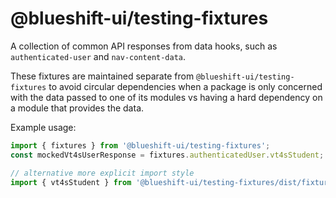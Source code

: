 # @blueshift-ui/testing-fixtures

A collection of common API responses from data hooks, such as `authenticated-user` and `nav-content-data`.

These fixtures are maintained separate from `@blueshift-ui/testing-fixtures` to avoid circular dependencies when a package is only concerned with the data passed to one of its modules vs having a hard dependency on a module that provides the data.

Example usage:
```ts
import { fixtures } from '@blueshift-ui/testing-fixtures';
const mockedVt4sUserResponse = fixtures.authenticatedUser.vt4sStudent;

// alternative more explicit import style
import { vt4sStudent } from '@blueshift-ui/testing-fixtures/dist/fixtures/authenticated-user';
```

